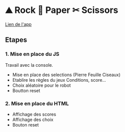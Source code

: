#  &#x26F0; Rock &#x1F9FB; Paper &#9986; Scissors
[Lien de l'app](https://nicolarson.github.io/Rock-Paper-Scissors/)
## Etapes
### 1. Mise en place du JS
Travail avec la console.
* Mise en place des selections (Pierre Feuille Ciseaux)
* Etablire les règles du jeux
Conditions, score...
* Choix aléatoire pour le robot 
* Boutton reset
### 2. Mise en place du HTML
* Affichage des scores
* Affichage des choix
* Bouton reset

